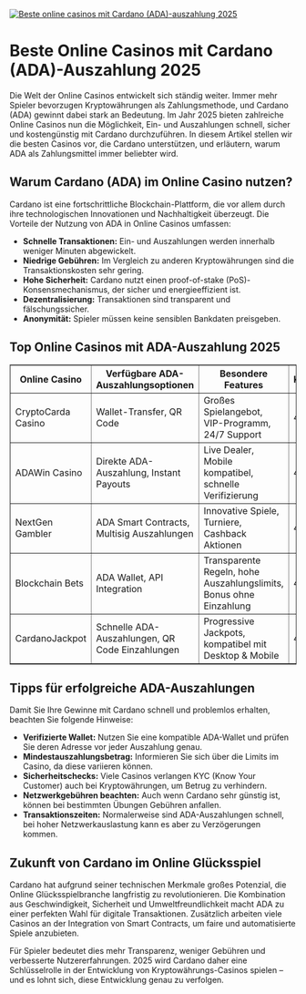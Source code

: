 [![Beste online casinos mit Cardano (ADA)-auszahlung 2025](https://123-caf.pages.dev/gitsignup.png)](https://vrmoo.ru/Bt82HjjY)

<h1>Beste Online Casinos mit Cardano (ADA)-Auszahlung 2025</h1>  <p>Die Welt der Online Casinos entwickelt sich ständig weiter. Immer mehr Spieler bevorzugen Kryptowährungen als Zahlungsmethode, und Cardano (ADA) gewinnt dabei stark an Bedeutung. Im Jahr 2025 bieten zahlreiche Online Casinos nun die Möglichkeit, Ein- und Auszahlungen schnell, sicher und kostengünstig mit Cardano durchzuführen. In diesem Artikel stellen wir die besten Casinos vor, die Cardano unterstützen, und erläutern, warum ADA als Zahlungsmittel immer beliebter wird.</p>  <h2>Warum Cardano (ADA) im Online Casino nutzen?</h2>  <p>Cardano ist eine fortschrittliche Blockchain-Plattform, die vor allem durch ihre technologischen Innovationen und Nachhaltigkeit überzeugt. Die Vorteile der Nutzung von ADA in Online Casinos umfassen:</p>  <ul>   <li><strong>Schnelle Transaktionen:</strong> Ein- und Auszahlungen werden innerhalb weniger Minuten abgewickelt.</li>   <li><strong>Niedrige Gebühren:</strong> Im Vergleich zu anderen Kryptowährungen sind die Transaktionskosten sehr gering.</li>   <li><strong>Hohe Sicherheit:</strong> Cardano nutzt einen proof-of-stake (PoS)-Konsensmechanismus, der sicher und energieeffizient ist.</li>   <li><strong>Dezentralisierung:</strong> Transaktionen sind transparent und fälschungssicher.</li>   <li><strong>Anonymität:</strong> Spieler müssen keine sensiblen Bankdaten preisgeben.</li> </ul>  <h2>Top Online Casinos mit ADA-Auszahlung 2025</h2>  <table border="1" cellpadding="8" cellspacing="0" style="border-collapse: collapse; width: 100%;">   <thead>     <tr>       <th>Online Casino</th>       <th>Verfügbare ADA-Auszahlungsoptionen</th>       <th>Besondere Features</th>       <th>Kundenbewertung</th>     </tr>   </thead>   <tbody>     <tr>       <td>CryptoCarda Casino</td>       <td>Wallet-Transfer, QR Code</td>       <td>Großes Spielangebot, VIP-Programm, 24/7 Support</td>       <td>4.8/5</td>     </tr>     <tr>       <td>ADAWin Casino</td>       <td>Direkte ADA-Auszahlung, Instant Payouts</td>       <td>Live Dealer, Mobile kompatibel, schnelle Verifizierung</td>       <td>4.7/5</td>     </tr>     <tr>       <td>NextGen Gambler</td>       <td>ADA Smart Contracts, Multisig Auszahlungen</td>       <td>Innovative Spiele, Turniere, Cashback Aktionen</td>       <td>4.6/5</td>     </tr>     <tr>       <td>Blockchain Bets</td>       <td>ADA Wallet, API Integration</td>       <td>Transparente Regeln, hohe Auszahlungslimits, Bonus ohne Einzahlung</td>       <td>4.5/5</td>     </tr>     <tr>       <td>CardanoJackpot</td>       <td>Schnelle ADA-Auszahlungen, QR Code Einzahlungen</td>       <td>Progressive Jackpots, kompatibel mit Desktop & Mobile</td>       <td>4.7/5</td>     </tr>   </tbody> </table>  <h2>Tipps für erfolgreiche ADA-Auszahlungen</h2>  <p>Damit Sie Ihre Gewinne mit Cardano schnell und problemlos erhalten, beachten Sie folgende Hinweise:</p>  <ul>   <li><strong>Verifizierte Wallet:</strong> Nutzen Sie eine kompatible ADA-Wallet und prüfen Sie deren Adresse vor jeder Auszahlung genau.</li>   <li><strong>Mindestauszahlungsbetrag:</strong> Informieren Sie sich über die Limits im Casino, da diese variieren können.</li>   <li><strong>Sicherheitschecks:</strong> Viele Casinos verlangen KYC (Know Your Customer) auch bei Kryptowährungen, um Betrug zu verhindern.</li>   <li><strong>Netzwerkgebühren beachten:</strong> Auch wenn Cardano sehr günstig ist, können bei bestimmten Übungen Gebühren anfallen.</li>   <li><strong>Transaktionszeiten:</strong> Normalerweise sind ADA-Auszahlungen schnell, bei hoher Netzwerkauslastung kann es aber zu Verzögerungen kommen.</li> </ul>  <h2>Zukunft von Cardano im Online Glücksspiel</h2>  <p>Cardano hat aufgrund seiner technischen Merkmale großes Potenzial, die Online Glücksspielbranche langfristig zu revolutionieren. Die Kombination aus Geschwindigkeit, Sicherheit und Umweltfreundlichkeit macht ADA zu einer perfekten Wahl für digitale Transaktionen. Zusätzlich arbeiten viele Casinos an der Integration von Smart Contracts, um faire und automatisierte Spiele anzubieten.</p>  <p>Für Spieler bedeutet dies mehr Transparenz, weniger Gebühren und verbesserte Nutzererfahrungen. 2025 wird Cardano daher eine Schlüsselrolle in der Entwicklung von Kryptowährungs-Casinos spielen – und es lohnt sich, diese Entwicklung genau zu verfolgen.</p>